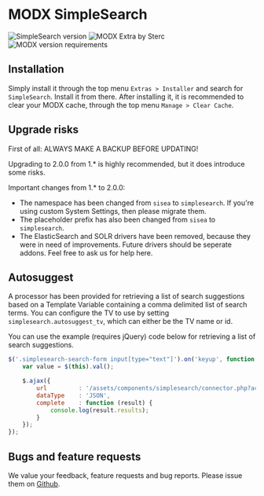 # MODX SimpleSearch
![SimpleSearch version](https://img.shields.io/badge/version-2.1.0-blue.svg) ![MODX Extra by Sterc](https://img.shields.io/badge/checked%20by-sterc-ff69b4.svg) ![MODX version requirements](https://img.shields.io/badge/modx%20version%20requirement-2.0%2B-brightgreen.svg)

## Installation
Simply install it through the top menu ```Extras > Installer``` and search for ```SimpleSearch```. Install it from there. After installing it, it is recommended to clear your MODX cache, through the top menu ```Manage > Clear Cache```.

## Upgrade risks
First of all: ALWAYS MAKE A BACKUP BEFORE UPDATING! 

Upgrading to 2.0.0 from 1.* is highly recommended, but it does introduce some risks.

Important changes from 1.* to 2.0.0:
- The namespace has been changed from `sisea` to `simplesearch`. If you're using custom System Settings, then please migrate them.
- The placeholder prefix has also been changed from `sisea` to `simplesearch`.
- The ElasticSearch and SOLR drivers have been removed, because they were in need of improvements. Future drivers should be seperate addons. Feel free to ask us for help here.

## Autosuggest
A processor has been provided for retrieving a list of search suggestions based on a Template Variable containing a comma delimited list of search terms. 
You can configure the TV to use by setting `simplesearch.autosuggest_tv`, which can either be the TV name or id.

You can use the example (requires jQuery) code below for retrieving a list of search suggestions.

```javascript
$('.simplesearch-search-form input[type="text"]').on('keyup', function () {
    var value = $(this).val();

    $.ajax({
        url         : '/assets/components/simplesearch/connector.php?action=web/autosuggestions&search=' + value,
        dataType    : 'JSON',
        complete    : function (result) {
            console.log(result.results);
        }
    });
});
```

## Bugs and feature requests
We value your feedback, feature requests and bug reports. Please issue them on [Github](https://github.com/Sterc/SimpleSearch/issues/new).
